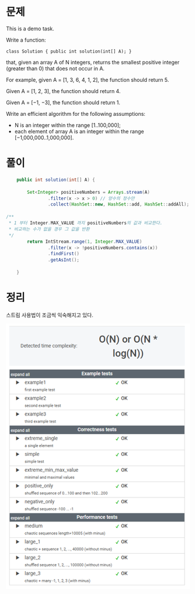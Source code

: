 # 문제

This is a demo task.

Write a function:

    class Solution { public int solution(int[] A); }

that, given an array A of N integers, returns the smallest positive integer (greater than 0) that does not occur in A.

For example, given A = [1, 3, 6, 4, 1, 2], the function should return 5.

Given A = [1, 2, 3], the function should return 4.

Given A = [−1, −3], the function should return 1.

Write an efficient algorithm for the following assumptions:

* N is an integer within the range [1..100,000];
* each element of array A is an integer within the range [−1,000,000..1,000,000].

# 풀이

```java
    public int solution(int[] A) {

        Set<Integer> positiveNumbers = Arrays.stream(A)
                .filter(x -> x > 0) // 양수의 정수만
                .collect(HashSet::new, HashSet::add, HashSet::addAll);

/**
 * 1 부터 Integer.MAX_VALUE 까지 positiveNumbers의 값과 비교한다. 
 * 비교하는 수가 없을 경우 그 값을 반환
 */
        return IntStream.range(1, Integer.MAX_VALUE)
                .filter(x -> !positiveNumbers.contains(x))
                .findFirst()
                .getAsInt();
        
    }
```

# 정리

스트림 사용법이 조금씩 익숙해지고 있다.

![img.png](../../../../images/img_MissingInteger.png)